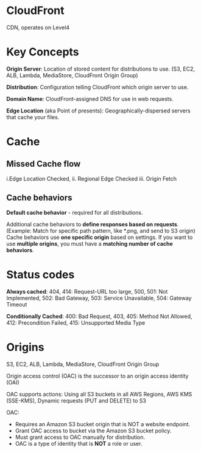 # CloudFront

CDN, operates on Level4

# Key Concepts

**Origin Server**: Location of stored content for distributions to use. (S3, EC2, ALB, Lambda, MediaStore, CloudFront Origin Group)

**Distribution**: Configuration telling CloudFront which origin server to use.

**Domain Name**: CloudFront-assigned DNS for use in web requests.

**Edge Location** (aka Point of presents): Geographically-dispersed servers that cache your files.

# Cache
## Missed Cache flow

i.Edge Location Checked, ii. Regional Edge Checked iii. Origin Fetch

## Cache behaviors

**Default cache behavior** - required for all distributions.

Additional cache behaviors to **define responses based on requests**. (Example: Match for specific path pattern, like *.png, and send to S3 origin) Cache behaviors use **one specific origin** based on settings. If you want to use **multiple origins**, you must have a **matching number of cache behaviors**.

# Status codes

**Always cached**: 404, 414: Request-URL too large, 500, 501: Not Implemented, 502: Bad Gateway, 503: Service Unavailable, 504: Gateway Timeout

**Conditionally Cached**: 400: Bad Request, 403, 405: Method Not Allowed, 412: Precondition Failed, 415: Unsupported Media Type


# Origins
S3, EC2, ALB, Lambda, MediaStore, CloudFront Origin Group

Origin access control (OAC) is the successor to an origin access identity (OAI)

OAC supports actions: Using all S3 buckets in all AWS Regions, AWS KMS (SSE-KMS), Dynamic requests (PUT and DELETE) to S3

OAC: 
* Requires an Amazon S3 bucket origin that is NOT a website endpoint. 
* Grant OAC access to bucket via the Amazon S3 bucket policy.
* Must grant access to OAC manually for distribution.
* OAC is a type of identity that is **NOT** a role or user.